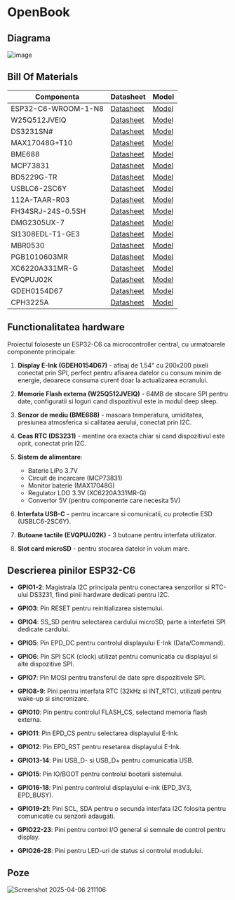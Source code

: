 # OpenBook

## Diagrama

![image](https://github.com/user-attachments/assets/889bf782-7415-48fd-a0eb-9f9a92b12cbc)

## Bill Of Materials

| Componenta | Datasheet | Model |
|------------|-----------|-------|
| ESP32-C6-WROOM-1-N8 | [Datasheet](https://www.espressif.com/sites/default/files/documentation/esp32-c6_datasheet_en.pdf) | [Model](https://www.snapeda.com/parts/ESP32-C6-WROOM-1-N8/Espressif+Systems/view-part/?ref=eda) |
| W25Q512JVEIQ | [Datasheet](https://www.winbond.com/resource-files/W25Q512JV%20RevI%2005132020%20Plus.pdf) | [Model](https://www.snapeda.com/parts/W25Q512JVEIQ/Winbond+Electronics/view-part/?ref=eda) |
| DS3231SN# | [Datasheet](https://datasheets.maximintegrated.com/en/ds/DS3231.pdf) | [Model](https://www.snapeda.com/parts/DS3231SN%23/Analog+Devices/view-part/?ref=eda) |
| MAX17048G+T10 | [Datasheet](https://datasheets.maximintegrated.com/en/ds/MAX17048-MAX17049.pdf) | [Model](https://www.snapeda.com/parts/MAX17048G+T10/Analog+Devices/view-part/?ref=eda) |
| BME688 | [Datasheet](https://www.bosch-sensortec.com/media/boschsensortec/downloads/datasheets/bst-bme688-ds000.pdf) | [Model](https://www.snapeda.com/parts/BME680/Bosch/view-part/?welcome=home) |
| MCP73831 | [Datasheet](https://ww1.microchip.com/downloads/en/DeviceDoc/20001984g.pdf) | [Model](https://www.snapeda.com/parts/MCP73831T-2ACI-OT/Microchip/view-part/?ref=eda) |
| BD5229G-TR | [Datasheet](https://fscdn.rohm.com/en/products/databook/datasheet/ic/power/voltage_detector/bd52xxg-e.pdf) | [Model](https://componentsearchengine.com/part-view/BD5229G-TR/ROHM%20Semiconductor) |
| USBLC6-2SC6Y | [Datasheet](https://www.st.com/resource/en/datasheet/usblc6-2.pdf) | [Model](https://www.snapeda.com/parts/USBLC6-2SC6Y/STMicroelectronics/view-part/?ref=eda) |
| 112A-TAAR-R03 | [Datasheet](https://www.attend.com.tw/sites/default/files/2022-05/112A-TAAR-R03.pdf) | [Model](https://www.snapeda.com/parts/112A-TAAR-R03/ATTEND/view-part/?ref=eda) |
| FH34SRJ-24S-0.5SH | [Datasheet](https://www.hirose.com/product/document?clcode=CL0684-0832-7-99&productname=FH34SRJ-24S-0.5SH(99)&series=FH34&documenttype=Catalog&lang=en&documentid=D49681_en) | [Model](https://www.snapeda.com/parts/FH34SRJ-24S-0.5SH(99)/Hirose/view-part/?ref=eda) |
| DMG2305UX-7 | [Datasheet](https://www.diodes.com/assets/Datasheets/DMG2305UX.pdf) | [Model](https://www.snapeda.com/parts/DMG2305UX-7/Diodes%20Inc./view-part/?ref=eda) |
| SI1308EDL-T1-GE3 | [Datasheet](https://www.vishay.com/docs/68732/si1308edl.pdf) | [Model](https://www.snapeda.com/parts/SI1308EDL-T1-GE3/Vishay+Siliconix/view-part/?ref=snap) |
| MBR0530 | [Datasheet](https://www.onsemi.com/pdf/datasheet/mbr0520lt1-d.pdf) | [Model](https://www.snapeda.com/parts/MBR0530/Onsemi/view-part/?ref=eda) |
| PGB1010603MR | [Datasheet](https://www.littelfuse.com/media?resourcetype=datasheets&itemid=3d1e98b7-4d37-463c-9380-c56c83b11c3c&filename=littelfuse-pulseguard-pgb1) | [Model](https://www.snapeda.com/parts/PGB1010603MR/Littelfuse/view-part/?ref=eda) |
| XC6220A331MR-G | [Datasheet](https://www.torexsemi.com/file/xc6220/XC6220.pdf) | [Model](https://www.snapeda.com/parts/XC6220A331MR-G/Torex+Semiconductor/view-part/?ref=eda) |
| EVQPUJ02K | [Datasheet](https://industrial.panasonic.com/cdbs/www-data/pdf/ATV0000/ATV0000CE5.pdf) | [Model](https://www.snapeda.com/parts/EVQPUJ02K/Panasonic/view-part/?ref=eda) |
| GDEH0154D67 | [Datasheet](https://www.good-display.com/companyfile/203.html) | [Model](https://www.good-display.com/product/207.html) |
| CPH3225A | [Datasheet](https://www.sii.co.jp/en/quartz/files/2021/03/CPH3225A_E.pdf) | [Model](https://www.snapeda.com/parts/CPH3225A/Seiko+Instruments/view-part/?ref=eda) |


## Functionalitatea hardware

Proiectul foloseste un ESP32-C6 ca microcontroller central, cu urmatoarele componente principale:

1. **Display E-Ink (GDEH0154D67)** - afisaj de 1.54" cu 200x200 pixeli conectat prin SPI, perfect pentru afisarea datelor cu consum minim de energie, deoarece consuma curent doar la actualizarea ecranului.

2. **Memorie Flash externa (W25Q512JVEIQ)** - 64MB de stocare SPI pentru date, configuratii si loguri cand dispozitivul este in modul deep sleep.

3. **Senzor de mediu (BME688)** - masoara temperatura, umiditatea, presiunea atmosferica si calitatea aerului, conectat prin I2C.

4. **Ceas RTC (DS3231)** - mentine ora exacta chiar si cand dispozitivul este oprit, conectat prin I2C.

5. **Sistem de alimentare**: 
   - Baterie LiPo 3.7V
   - Circuit de incarcare (MCP73831)
   - Monitor baterie (MAX17048G)
   - Regulator LDO 3.3V (XC6220A331MR-G)
   - Convertor 5V (pentru componente care necesita 5V)

6. **Interfata USB-C** - pentru incarcare si comunicatii, cu protectie ESD (USBLC6-2SC6Y).

7. **Butoane tactile (EVQPUJ02K)** - 3 butoane pentru interfata utilizator.

8. **Slot card microSD** - pentru stocarea datelor in volum mare.


## Descrierea pinilor ESP32-C6

- **GPIO1-2**: Magistrala I2C principala pentru conectarea senzorilor si RTC-ului DS3231, fiind pinii hardware dedicati pentru I2C.

- **GPIO3**: Pin RESET pentru reinitializarea sistemului.

- **GPIO4**: SS_SD pentru selectarea cardului microSD, parte a interfetei SPI dedicate cardului.

- **GPIO5**: Pin EPD_DC pentru controlul displayului E-Ink (Data/Command).

- **GPIO6**: Pin SPI SCK (clock) utilizat pentru comunicatia cu displayul si alte dispozitive SPI.

- **GPIO7**: Pin MOSI pentru transferul de date spre dispozitivele SPI.

- **GPIO8-9**: Pini pentru interfata RTC (32kHz si INT_RTC), utilizati pentru wake-up si sincronizare.

- **GPIO10**: Pin pentru controlul FLASH_CS, selectand memoria flash externa.

- **GPIO11**: Pin EPD_CS pentru selectarea displayului E-Ink.

- **GPIO12**: Pin EPD_RST pentru resetarea displayului E-Ink.

- **GPIO13-14**: Pini USB_D- si USB_D+ pentru comunicatia USB.

- **GPIO15**: Pin IO/BOOT pentru controlul bootarii sistemului.

- **GPIO16-18**: Pini pentru controlul displayului e-ink (EPD_3V3, EPD_BUSY).

- **GPIO19-21**: Pini SCL, SDA pentru o secunda interfata I2C folosita pentru comunicatie cu senzorii adaugati.

- **GPIO22-23**: Pini pentru control I/O general si semnale de control pentru display.

- **GPIO26-28**: Pini pentru LED-uri de status si controlul modulului.

## Poze
![Screenshot 2025-04-06 211106](https://github.com/user-attachments/assets/a85283d7-237c-4e88-8208-186757081327)



